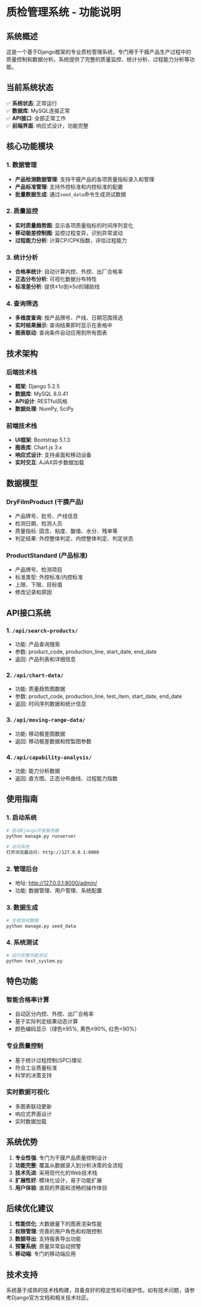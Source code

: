 # 质检管理系统 - 功能说明

## 系统概述

这是一个基于Django框架的专业质检管理系统，专门用于干膜产品生产过程中的质量控制和数据分析。系统提供了完整的质量监控、统计分析、过程能力分析等功能。

## 当前系统状态

✅ **系统状态**: 正常运行  
✅ **数据库**: MySQL连接正常  
✅ **API接口**: 全部正常工作  
✅ **前端界面**: 响应式设计，功能完整  

## 核心功能模块

### 1. 数据管理
- **产品检测数据管理**: 支持干膜产品的各项质量指标录入和管理
- **产品标准管理**: 支持外控标准和内控标准的配置
- **批量数据生成**: 通过`seed_data`命令生成测试数据

### 2. 质量监控
- **实时质量趋势图**: 显示各项质量指标的时间序列变化
- **移动极差控制图**: 监控过程变异，识别异常波动
- **过程能力分析**: 计算CP/CPK指数，评估过程能力

### 3. 统计分析
- **合格率统计**: 自动计算内控、外控、出厂合格率
- **正态分布分析**: 可视化数据分布特性
- **标准差分析**: 提供±1σ到±5σ的辅助线

### 4. 查询筛选
- **多维度查询**: 按产品牌号、产线、日期范围筛选
- **实时结果展示**: 查询结果即时显示在表格中
- **图表联动**: 查询条件自动应用到所有图表

## 技术架构

### 后端技术栈
- **框架**: Django 5.2.5
- **数据库**: MySQL 8.0.41
- **API设计**: RESTful风格
- **数据处理**: NumPy, SciPy

### 前端技术栈  
- **UI框架**: Bootstrap 5.1.3
- **图表库**: Chart.js 3.x
- **响应式设计**: 支持桌面和移动设备
- **实时交互**: AJAX异步数据加载

## 数据模型

### DryFilmProduct (干膜产品)
- 产品牌号、批号、产线信息
- 检测日期、检测人员
- 质量指标: 固含、粘度、酸值、水分、残单等
- 判定结果: 外控整体判定、内控整体判定、判定状态

### ProductStandard (产品标准)
- 产品牌号、检测项目
- 标准类型: 外控标准/内控标准  
- 上限、下限、目标值
- 修改记录和原因

## API接口系统

### 1. `/api/search-products/`
- 功能: 产品查询搜索
- 参数: product_code, production_line, start_date, end_date
- 返回: 产品列表和详细信息

### 2. `/api/chart-data/` 
- 功能: 质量趋势图数据
- 参数: product_code, production_line, test_item, start_date, end_date
- 返回: 时间序列数据和统计信息

### 3. `/api/moving-range-data/`
- 功能: 移动极差图数据
- 返回: 移动极差数据和控製图参数

### 4. `/api/capability-analysis/`
- 功能: 能力分析数据
- 返回: 直方图、正态分布曲线、过程能力指数

## 使用指南

### 1. 启动系统
```bash
# 启动Django开发服务器
python manage.py runserver

# 访问系统
打开浏览器访问: http://127.0.0.1:8000
```

### 2. 管理后台
- 地址: http://127.0.0.1:8000/admin/
- 功能: 数据管理、用户管理、系统配置

### 3. 数据生成
```bash
# 生成测试数据
python manage.py seed_data
```

### 4. 系统测试
```bash
# 运行完整功能测试
python test_system.py
```

## 特色功能

### 智能合格率计算
- 自动区分内控、外控、出厂合格率
- 基于实际判定结果动态计算
- 颜色编码显示（绿色≥95%, 黄色≥90%, 红色<90%）

### 专业质量控制
- 基于统计过程控制(SPC)理论
- 符合工业质量标准
- 科学的决策支持

### 实时数据可视化
- 多图表联动更新
- 响应式界面设计
- 实时数据加载

## 系统优势

1. **专业性强**: 专门为干膜产品质量控制设计
2. **功能完整**: 覆盖从数据录入到分析决策的全流程
3. **技术先进**: 采用现代化的Web技术栈
4. **扩展性好**: 模块化设计，易于功能扩展
5. **用户体验**: 直观的界面和流畅的操作体验

## 后续优化建议

1. **性能优化**: 大数据量下的图表渲染性能
2. **权限管理**: 完善的用户角色和权限控制
3. **数据导出**: 支持报表导出功能
4. **预警系统**: 质量异常自动预警
5. **移动端**: 专门的移动端应用

## 技术支持

系统基于成熟的技术栈构建，具备良好的稳定性和可维护性。如有技术问题，请参考Django官方文档和相关技术社区。
